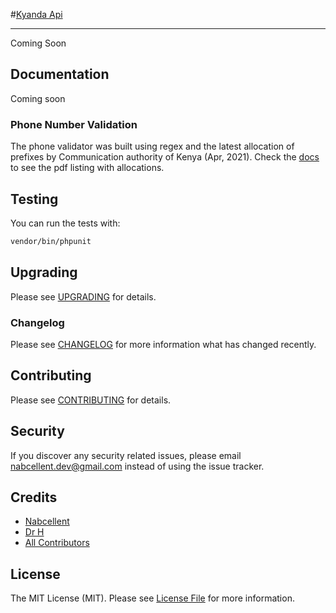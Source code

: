 #[Kyanda Api](https://kyanda.co.ke/)

<hr>

Coming Soon

## Documentation

Coming soon

### Phone Number Validation
The phone validator was built using regex and the latest allocation of prefixes by Communication authority of Kenya (Apr, 2021).
Check the [docs](docs) to see the pdf listing with allocations.

## Testing

You can run the tests with:

```bash
vendor/bin/phpunit
```

## Upgrading

Please see [UPGRADING](UPGRADING.md) for details.

### Changelog

Please see [CHANGELOG](CHANGELOG.md) for more information what has changed recently.

## Contributing

Please see [CONTRIBUTING](CONTRIBUTING.md) for details.

## Security

If you discover any security related issues, please email [nabcellent.dev@gmail.com](mailto:nabcellent.dev@gmail.com) instead of using the issue tracker.

## Credits

- [Nabcellent](https://github.com/nabcellent)
- [Dr H](https://github.com/drh97)
- [All Contributors](../../contributors)

## License

The MIT License (MIT). Please see [License File](LICENSE.md) for more information.